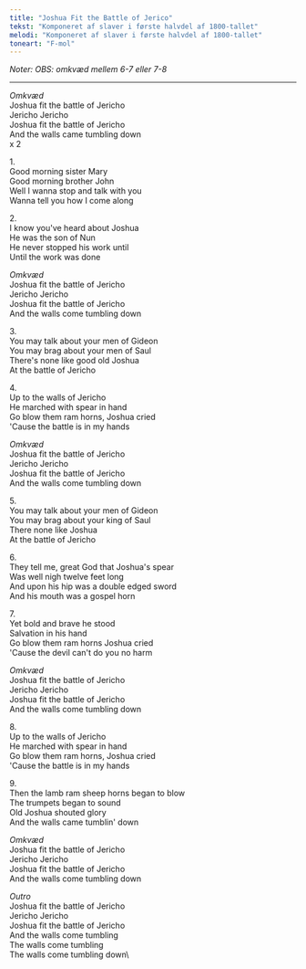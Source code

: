 ```yaml
---
title: "Joshua Fit the Battle of Jerico"
tekst: "Komponeret af slaver i første halvdel af 1800-tallet"
melodi: "Komponeret af slaver i første halvdel af 1800-tallet"
toneart: "F-mol"
---
```

*Noter: OBS: omkvæd mellem 6-7 eller 7-8*

***

*Omkvæd*\
Joshua fit the battle of Jericho\
Jericho Jericho\
Joshua fit the battle of Jericho\
And the walls came tumbling down\
x 2

1\.\
Good morning sister Mary\
Good morning brother John\
Well I wanna stop and talk with you\
Wanna tell you how I come along

2\.\
I know you've heard about Joshua\
He was the son of Nun\
He never stopped his work until\
Until the work was done

*Omkvæd*\
Joshua fit the battle of Jericho\
Jericho Jericho\
Joshua fit the battle of Jericho\
And the walls come tumbling down

3\.\
You may talk about your men of Gideon\
You may brag about your men of Saul\
There's none like good old Joshua\
At the battle of Jericho

4\.\
Up to the walls of Jericho\
He marched with spear in hand\
Go blow them ram horns, Joshua cried\
'Cause the battle is in my hands

*Omkvæd*\
Joshua fit the battle of Jericho\
Jericho Jericho\
Joshua fit the battle of Jericho\
And the walls come tumbling down

5\.\
You may talk about your men of Gideon\
You may brag about your king of Saul\
There none like Joshua\
At the battle of Jericho

6\.\
They tell me, great God that Joshua's spear\
Was well nigh twelve feet long\
And upon his hip was a double edged sword\
And his mouth was a gospel horn

7\.\
Yet bold and brave he stood\
Salvation in his hand\
Go blow them ram horns Joshua cried\
'Cause the devil can't do you no harm

*Omkvæd*\
Joshua fit the battle of Jericho\
Jericho Jericho\
Joshua fit the battle of Jericho\
And the walls come tumbling down

8\.\
Up to the walls of Jericho\
He marched with spear in hand\
Go blow them ram horns, Joshua cried\
'Cause the battle is in my hands

9\.\
Then the lamb ram sheep horns began to blow\
The trumpets began to sound\
Old Joshua shouted glory\
And the walls came tumblin' down

*Omkvæd*\
Joshua fit the battle of Jericho\
Jericho Jericho\
Joshua fit the battle of Jericho\
And the walls come tumbling down

*Outro*\
Joshua fit the battle of Jericho\
Jericho Jericho\
Joshua fit the battle of Jericho\
And the walls come tumbling\
The walls come tumbling\
The walls come tumbling down\
